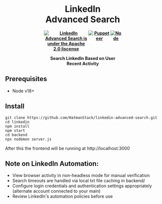 <div align="center" style="display: block;margin-left: auto;margin-right: auto;width: 50%;">
<h1>LinkedIn Advanced Search</h1>
<div style="display: flex; justify-content: center; align-items: center;">
  <h4 style="margin: 0; display: flex;">
    <a href="https://www.apache.org/licenses/LICENSE-2.0.html">
      <img src="https://img.shields.io/badge/license-Apache2.0-blue" alt="LinkedIn Advanced Search is under the Apache 2.0 liscense" />
    </a>
    <a href="https://pptr.dev/">
      <img src="https://img.shields.io/badge/Puppeteer-violet" alt="Puppeteer" />
    </a>
    <a href="https://nodejs.org/en">
      <img src="https://img.shields.io/badge/Node-green" alt="Node" />
    </a>
  </h4>
</div>

  <p><b>Search LinkedIn Based on User Recent Activity</b> </p>
</div>

## Prerequisites

- Node v18+

## Install

```script
git clone https://github.com/HatmanStack/linkedin-advanced-search.git
cd linkedin
npm install
npm start
cd backend
npx nodemon server.js
```

After this the frontend will be running at http://localhost:3000

## Note on LinkedIn Automation:

- View browser activity in non-headless mode for manual verification
- Search timeouts are handled via local txt file caching in backend/
- Configure login credentials and authentication settings appropriately (alternate account connected to your main)
- Review LinkedIn's automation policies before use

